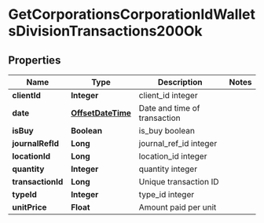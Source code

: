 
# GetCorporationsCorporationIdWalletsDivisionTransactions200Ok

## Properties
Name | Type | Description | Notes
------------ | ------------- | ------------- | -------------
**clientId** | **Integer** | client_id integer | 
**date** | [**OffsetDateTime**](OffsetDateTime.md) | Date and time of transaction | 
**isBuy** | **Boolean** | is_buy boolean | 
**journalRefId** | **Long** | journal_ref_id integer | 
**locationId** | **Long** | location_id integer | 
**quantity** | **Integer** | quantity integer | 
**transactionId** | **Long** | Unique transaction ID | 
**typeId** | **Integer** | type_id integer | 
**unitPrice** | **Float** | Amount paid per unit | 



